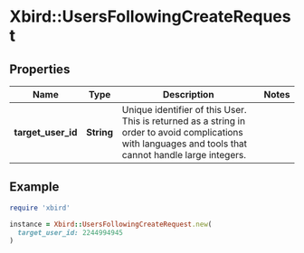 # Xbird::UsersFollowingCreateRequest

## Properties

| Name | Type | Description | Notes |
| ---- | ---- | ----------- | ----- |
| **target_user_id** | **String** | Unique identifier of this User. This is returned as a string in order to avoid complications with languages and tools that cannot handle large integers. |  |

## Example

```ruby
require 'xbird'

instance = Xbird::UsersFollowingCreateRequest.new(
  target_user_id: 2244994945
)
```

